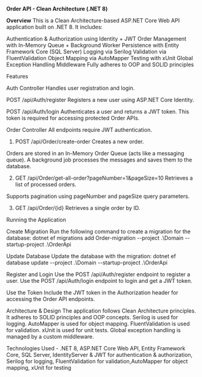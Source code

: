 **Order API - Clean Architecture (.NET 8)**

**Overview**
This is a Clean Architecture-based ASP.NET Core Web API application built on .NET 8. It includes:

Authentication & Authorization using Identity + JWT
Order Management with In-Memory Queue + Background Worker
Persistence with Entity Framework Core (SQL Server)
Logging via Serilog
Validation via FluentValidation
Object Mapping via AutoMapper
Testing with xUnit
Global Exception Handling Middleware
Fully adheres to OOP and SOLID principles


Features

Auth Controller
Handles user registration and login.

POST /api/Auth/register
Registers a new user using ASP.NET Core Identity.

POST /api/Auth/login
Authenticates a user and returns a JWT token. This token is required for accessing protected Order APIs.

Order Controller
All endpoints require JWT authentication.

1. POST /api/Order/create-order
Creates a new order.

Orders are stored in an In-Memory Order Queue (acts like a messaging queue). A background job processes the messages and saves them to the database.

2. GET /api/Order/get-all-order?pageNumber=1&pageSize=10
Retrieves a list of processed orders.

Supports pagination using pageNumber and pageSize query parameters.

3. GET /api/Order/{id}
Retrieves a single order by ID.

Running the Application

Create Migration
Run the following command to create a migration for the database:
dotnet ef migrations add Order-migration --project .\Domain --startup-project .\OrderApi

Update Database
Update the database with the migration:
dotnet ef database update --project .\Domain --startup-project .\OrderApi

Register and Login
Use the POST /api/Auth/register endpoint to register a user.
Use the POST /api/Auth/login endpoint to login and get a JWT token.

Use the Token
Include the JWT token in the Authorization header for accessing the Order API endpoints.

Architecture & Design
The application follows Clean Architecture principles.
It adheres to SOLID principles and OOP concepts.
Serilog is used for logging.
AutoMapper is used for object mapping.
FluentValidation is used for validation.
xUnit is used for unit tests.
Global exception handling is managed by a custom middleware.


Technologies Used - .NET 8, ASP.NET Core Web API, Entity Framework Core, SQL Server, IdentityServer & JWT for authentication & authorization,
Serilog for logging, FluentValidation for validation,AutoMapper for object mapping, xUnit for testing






